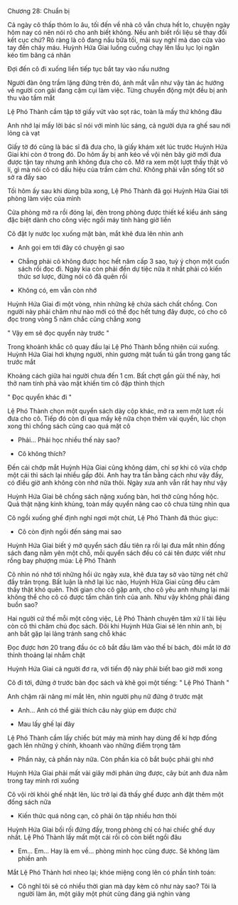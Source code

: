 




Chương 28: Chuẩn bị

Cả ngày cô thấp thỏm lo âu, tối đến về nhà cô vẫn chưa hết lo, chuyện ngày hôm nay có nên nói rõ cho anh biết không. Nếu anh biết rồi liệu sẽ thay đổi kết cục chứ? Rõ ràng là cô đang nấu bữa tối, mải suy nghĩ mà dao cứa vào tay đến chảy máu. Huỳnh Hứa Giai luống cuống chạy lên lầu lục lọi ngăn kéo tìm băng cá nhân

Đợi đến cô đi xuống liền tiếp tục bắt tay vào nấu nướng

Người đàn ông trầm lặng đứng trên đó, ánh mắt vẫn như vậy tàn ác hướng về người con gái đang cặm cụi làm việc. Từng chuyển động một đều bị anh thu vào tầm mắt

Lệ Phó Thành cầm tập tờ giấy vứt vào sọt rác, toàn là mấy thứ không đâu

Anh nhớ lại mấy lời bác sĩ nói với mình lúc sáng, cả người dựa ra ghế sau nới lỏng cà vạt

Giấy tờ đó cũng là bác sĩ đã đưa cho, là giấy khám xét lúc trước Huỳnh Hứa Giai khi còn ở trong đó. Do hôm ấy bị anh kéo về vội nên bây giờ mới đưa được tận tay nhưng anh không đưa cho cô. Mở ra xem một lượt thấy thật vô lí, gì mà nói cô có dấu hiệu của trầm cảm chứ. Không phải vẫn sống tốt sờ sờ ra đấy sao

Tối hôm ấy sau khi dùng bữa xong, Lệ Phó Thành đã gọi Huỳnh Hứa Giai tới phòng làm việc của mình

Cửa phòng mở ra rồi đóng lại, đèn trong phòng được thiết kế kiểu ánh sáng đặc biệt dành cho công việc ngồi máy tính hàng giờ liền

Cô đặt ly nước lọc xuống mặt bàn, mắt khẽ đưa lên nhìn anh


- Anh gọi em tới đây có chuyện gì sao

- Chẳng phải cô không được học hết năm cấp 3 sao, tuỳ ý chọn một cuốn sách rồi đọc đi. Ngày kia còn phải đến dự tiệc nữa ít nhất phải có kiến thức sơ lược, đừng nói cô đã quên rồi

- Không có, em vẫn còn nhớ

Huỳnh Hứa Giai đi một vòng, nhìn những kệ chứa sách chất chồng. Con người này phải chăm như nào mới có thể đọc hết tưng đây được, có cho cô đọc trong vòng 5 năm chắc cũng chẳng xong

" Vậy em sẽ đọc quyển này trước "

Trong khoảnh khắc cô quay đầu lại Lệ Phó Thành bỗng nhiên cúi xuống. Huỳnh Hứa Giai hơi khựng người, nhìn gương mặt tuấn tú gần trong gang tấc trước mắt

Khoảng cách giữa hai người chưa đến 1 cm. Bất chợt gần gũi thế này, hơi thở nam tính phả vào mặt khiến tim cô đập thình thịch

" Đọc quyển khác đi "

Lệ Phó Thành chọn một quyển sách dày cộp khác, mở ra xem một lượt rồi đưa cho cô. Tiếp đó còn đi qua mấy kệ nữa chọn thêm vài quyển, lúc chọn xong thì chồng sách cũng cao quá mặt cô

- Phải... Phải học nhiều thế này sao?

- Cô không thích?

Đến cái chớp mắt Huỳnh Hứa Giai cũng không dám, chỉ sợ khi cô vừa chớp một cái thì sách lại nhiều gấp đôi. Anh hay tra tấn bằng cách như vậy đấy, có điều giờ anh không còn nhớ nữa thôi. Ngày xưa anh vẫn rất hay như vậy


Huỳnh Hứa Giai bê chồng sách nặng xuống bàn, hơi thở cũng hồng hộc. Quả thật nặng kinh khủng, toàn mấy quyển nâng cao cô chưa từng nhìn qua

Cô ngồi xuống ghế định nghỉ ngơi một chút, Lệ Phó Thành đã thúc giục:

- Cô còn định ngồi đến sáng mai sao

Huỳnh Hứa Giai biết ý mở quyển sách đầu tiên ra rồi lại đưa mắt nhìn đống sách đang nằm yên một chỗ, mỗi quyển sách đều có cái tên được viết như rồng bay phượng múa: Lệ Phó Thành

Cô nhìn nó nhớ tới những hồi ức ngày xưa, khẽ đưa tay sờ vào từng nét chữ đầy trân trọng. Bất luận là nhớ lại lúc nào, Huỳnh Hứa Giai cũng đều cảm thấy thật khó quên. Thời gian cho cô gặp anh, cho cô yêu anh nhưng lại mãi không thể cho cô có được tấm chân tình của anh. Như vậy không phải đáng buồn sao?

Hai người cứ thế mỗi một công việc, Lệ Phó Thành chuyên tâm xử lí tài liệu còn cô thì chăm chú đọc sách. Đôi khi Huỳnh Hứa Giai sẽ lén nhìn anh, bị anh bắt gặp lại lảng tránh sang chỗ khác

Đọc được hơn 20 trang đầu óc cô bắt đầu lâm vào thế bí bách, đôi mắt lờ đờ thỉnh thoảng lại nhắm chặt

Huỳnh Hứa Giai cả người đơ ra, với tiến độ này phải biết bao giờ mới xong

Cô đi tới, đứng ở trước bàn đọc sách và khẽ gọi một tiếng: " Lệ Phó Thành "

Anh chậm rãi nâng mí mắt lên, nhìn người phụ nữ đứng ở trước mặt

- Anh... Anh có thể giải thích câu này giúp em được chứ

- Mau lấy ghế lại đây

Lệ Phó Thành cầm lấy chiếc bút máy mà mình hay dùng để kí hợp đồng gạch lên những ý chính, khoanh vào những điểm trọng tâm

- Phần này, cả phần này nữa. Còn phần kia cô bắt buộc phải ghi nhớ

Huỳnh Hứa Giai phải mất vài giây mới phản ứng được, cây bút anh đưa nằm trong tay mình rơi xuống

Cô vội rời khỏi ghế nhặt lên, lúc trở lại đã thấy ghế được anh đặt thêm một đống sách nữa

- Kiến thức quá nông cạn, cô phải ôn tập nhiều hơn thôi

Huỳnh Hứa Giai bối rối đứng đấy, trong phòng chỉ có hai chiếc ghế duy nhất. Lệ Phó Thành lấy mất một cái rồi cô còn biết ngồi đâu

- Em... Em... Hay là em về... phòng mình học cũng được. Sẽ không làm phiền anh

Mắt Lệ Phó Thành hơi nheo lại; khóe miệng cong lên có phần tính toán:

- Cô nghĩ tôi sẽ có nhiều thời gian mà dạy kèm cô như này sao? Tôi là người làm ăn, một giây một phút cũng đáng giá nghìn vàng




